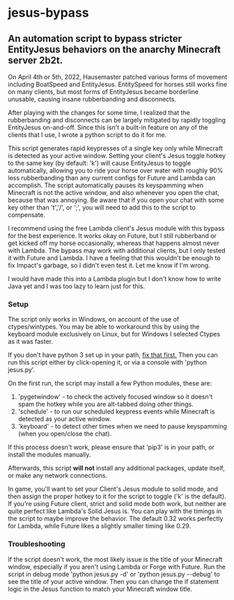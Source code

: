 # jesus-bypass
## An automation script to bypass stricter EntityJesus behaviors on the anarchy Minecraft server 2b2t.

On April 4th or 5th, 2022, Hausemaster patched various forms of movement including BoatSpeed and EntityJesus. 
EntitySpeed for horses still works fine on many clients, but most forms of EntityJesus became borderline unusable, causing insane rubberbanding and disconnects.

After playing with the changes for some time, I realized that the rubberbanding and disconnects can be largely mitigated by rapidly toggling EntityJesus on-and-off.
Since this isn't a built-in feature on any of the clients that I use, I wrote a python script to do it for me.

This script generates rapid keypresses of a single key only while Minecraft is detected as your active window.
Setting your client's Jesus toggle hotkey to the same key (by default: 'k') will cause EntityJesus to toggle automatically, allowing you to ride your horse over water with roughly 90% less rubberbanding than any current configs for Future and Lambda can accomplish.
The script automatically pauses its keyspamming when Minecraft is not the active window, and also whenever you open the chat, because that was annoying.
Be aware that if you open your chat with some key other than 't','/', or ';', you will need to add this to the script to compensate.

I recommend using the free Lambda client's Jesus module with this bypass for the best experience.
It works okay on Future, but I still rubberband or get kicked off my horse occasionally, whereas that happens almost never with Lambda.
The bypass may work with additional clients, but I only tested it with Future and Lambda.
I have a feeling that this wouldn't be enough to fix Impact's garbage, so I didn't even test it. Let me know if I'm wrong.

I would have made this into a Lambda plugin but I don't know how to write Java yet and I was too lazy to learn just for this.

### Setup

The script only works in Windows, on account of the use of ctypes/wintypes.
You may be able to workaround this by using the keyboard module exclusively on Linux, but for Windows I selected Ctypes as it was faster.

If you don't have python 3 set up in your path, [fix that first.](https://datatofish.com/add-python-to-windows-path/) 
Then you can run this script either by click-opening it, or via a console with 'python jesus.py'.

On the first run, the script may install a few Python modules, these are:
1. 'pygetwindow' - to check the actively focused window so it doesn't spam the hotkey while you are alt-tabbed doing other things.
2. 'schedule' - to run our scheduled keypress events while Minecraft is detected as your active window.
3. 'keyboard' - to detect other times when we need to pause keyspamming (when you open/close the chat).

If this process doesn't work, please ensure that 'pip3' is in your path, or install the modules manually.

Afterwards, this script **will not** install any additional packages, update itself, or make any network connections.

In game, you'll want to set your Client's Jesus module to solid mode, and then assign the proper hotkey to it for the script to toggle ('k' is the default).
If you're using Future client, strict and solid mode both work, but neither are quite perfect like Lambda's Solid Jesus is.
You can play with the timings in the script to maybe improve the behavior. 
The default 0.32 works perfectly for Lambda, while Future likes a slightly smaller timing like 0.29.


### Troubleshooting

If the script doesn't work, the most likely issue is the title of your Minecraft window, especially if you aren't using Lambda or Forge with Future.
Run the script in debug mode 'python jesus.py -d' or 'python jesus.py --debug' to see the title of your active window.
Then you can change the if statement logic in the Jesus function to match your Minecraft window title.
